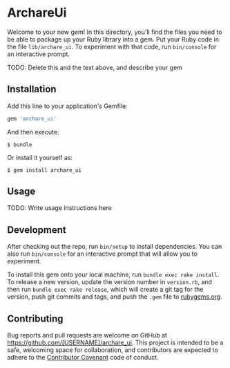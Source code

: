 # ArchareUi

Welcome to your new gem! In this directory, you'll find the files you need to be able to package up your Ruby library into a gem. Put your Ruby code in the file `lib/archare_ui`. To experiment with that code, run `bin/console` for an interactive prompt.

TODO: Delete this and the text above, and describe your gem

## Installation

Add this line to your application's Gemfile:

```ruby
gem 'archare_ui'
```

And then execute:

    $ bundle

Or install it yourself as:

    $ gem install archare_ui

## Usage

TODO: Write usage instructions here

## Development

After checking out the repo, run `bin/setup` to install dependencies. You can also run `bin/console` for an interactive prompt that will allow you to experiment.

To install this gem onto your local machine, run `bundle exec rake install`. To release a new version, update the version number in `version.rb`, and then run `bundle exec rake release`, which will create a git tag for the version, push git commits and tags, and push the `.gem` file to [rubygems.org](https://rubygems.org).

## Contributing

Bug reports and pull requests are welcome on GitHub at https://github.com/[USERNAME]/archare_ui. This project is intended to be a safe, welcoming space for collaboration, and contributors are expected to adhere to the [Contributor Covenant](http://contributor-covenant.org) code of conduct.


